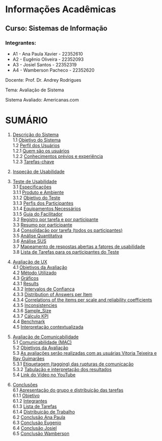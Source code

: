 # Informações Acadêmicas
## Curso: Sistemas de Informação

### Integrantes:

+ A1 - Ana Paula Xavier - 22352610
+ A2 - Eugênio Oliveira - 22352093
+ A3 - Josiel Santos - 22352319
+ A4 - Wamberson Pacheco - 22352620


Docente: Prof. Dr. Andrey Rodrigues

Tema: Avaliação de Sistema

Sistema Avaliado: Americanas.com

# SUMÁRIO

1. [Descrição do Sistema](https://github.com/Pacheco-77/Trabalhos-Praticos_IHC/blob/main/TP1-IHC/1-%20Descricao%20do%20Sistema/1-%20Descricao%20do%20Sistema.md#1-descrição-do-sistema)  
   1.1 [Objetivo do Sistema](https://github.com/Pacheco-77/Trabalhos-Praticos_IHC/blob/main/TP1-IHC/1-%20Descricao%20do%20Sistema/1-%20Descricao%20do%20Sistema.md#11-objetivo-do-sistema)  
   1.2 [Perfil dos Usuários](https://github.com/Pacheco-77/Trabalhos-Praticos_IHC/blob/main/TP1-IHC/1-%20Descricao%20do%20Sistema/1-%20Descricao%20do%20Sistema.md#12-perfil-dos-usuários)  
       1.2.1 [Quem são os usuários](https://github.com/Pacheco-77/Trabalhos-Praticos_IHC/blob/main/TP1-IHC/1-%20Descricao%20do%20Sistema/1-%20Descricao%20do%20Sistema.md#121-quem-são-os-usuários)  
       1.2.2 [Conhecimentos prévios e experiência](https://github.com/Pacheco-77/Trabalhos-Praticos_IHC/blob/main/TP1-IHC/1-%20Descricao%20do%20Sistema/1-%20Descricao%20do%20Sistema.md#122-conhecimentos-prévios-e-experiência)  
       1.2.3 [Tarefas-chave](https://github.com/Pacheco-77/Trabalhos-Praticos_IHC/blob/main/TP1-IHC/1-%20Descricao%20do%20Sistema/1-%20Descricao%20do%20Sistema.md#123-tarefas-chave)  

2. [Inspeção de Usabilidade](https://github.com/Pacheco-77/Trabalhos-Praticos_IHC/blob/main/TP1-IHC/2-%20Inspe%C3%A7%C3%A3o-Usabilidade/Inspe%C3%A7%C3%A3o%20de%20Usabilidade.md#2-inspe%C3%A7%C3%A3o-de-usabilidade)  

3. [Teste de Usabilidade](https://github.com/Pacheco-77/Trabalhos-Praticos_IHC/blob/main/TP1-IHC/3-%20Teste-Usabilidade/3-%20Teste%20de%20Usabilidade.md#3-teste-de-usabilidade)  
   3.1 [Especificações](https://github.com/Pacheco-77/Trabalhos-Praticos_IHC/blob/main/TP1-IHC/3-%20Teste-Usabilidade/3-%20Teste%20de%20Usabilidade.md#31-especifica%C3%A7%C3%B5es)  
       3.1.1 [Produto e Ambiente](https://github.com/Pacheco-77/Trabalhos-Praticos_IHC/blob/main/TP1-IHC/3-%20Teste-Usabilidade/3-%20Teste%20de%20Usabilidade.md#311-produto-e-ambiente)  
       3.1.2 [Objetivo do Teste](https://github.com/Pacheco-77/Trabalhos-Praticos_IHC/blob/main/TP1-IHC/3-%20Teste-Usabilidade/3-%20Teste%20de%20Usabilidade.md#312-objetivo-do-teste)  
       3.1.3 [Perfis dos Participantes](https://github.com/Pacheco-77/Trabalhos-Praticos_IHC/blob/main/TP1-IHC/3-%20Teste-Usabilidade/3-%20Teste%20de%20Usabilidade.md#313-perfis-dos-participantes)  
       3.1.4 [Equipamentos Necessários](https://github.com/Pacheco-77/Trabalhos-Praticos_IHC/blob/main/TP1-IHC/3-%20Teste-Usabilidade/3-%20Teste%20de%20Usabilidade.md#314-equipamentos-necess%C3%A1rios)  
       3.1.5 [Guia do Facilitador](https://github.com/Pacheco-77/Trabalhos-Praticos_IHC/blob/main/TP1-IHC/3-%20Teste-Usabilidade/3-%20Teste%20de%20Usabilidade.md#315-guia-do-facilitador)  
   3.2 [Registro por tarefa e por participante](https://github.com/Pacheco-77/Trabalhos-Praticos_IHC/blob/main/TP1-IHC/3-%20Teste-Usabilidade/3-%20Teste%20de%20Usabilidade.md#32-registro-por-tarefa-e-por-participante)  
   3.3 [Resumo por participante](https://github.com/Pacheco-77/Trabalhos-Praticos_IHC/blob/main/TP1-IHC/3-%20Teste-Usabilidade/3-%20Teste%20de%20Usabilidade.md#33-resumo-por-participante)  
   3.4 [Consolidação por tarefa (todos os participantes)](https://github.com/Pacheco-77/Trabalhos-Praticos_IHC/blob/main/TP1-IHC/3-%20Teste-Usabilidade/3-%20Teste%20de%20Usabilidade.md#34-consolida%C3%A7%C3%A3o-por-tarefa-todos-os-participantes)  
   3.5 [Análise Quantitativa](https://github.com/Pacheco-77/Trabalhos-Praticos_IHC/blob/main/TP1-IHC/3-%20Teste-Usabilidade/3-%20Teste%20de%20Usabilidade.md#35-an%C3%A1lise-quantitativa)  
   3.6 [Análise SUS](https://github.com/Pacheco-77/Trabalhos-Praticos_IHC/blob/main/TP1-IHC/3-%20Teste-Usabilidade/3-%20Teste%20de%20Usabilidade.md#36-an%C3%A1lise-sus)  
   3.7 [Mapeamento de respostas abertas a fatores de usabilidade](https://github.com/Pacheco-77/Trabalhos-Praticos_IHC/blob/main/TP1-IHC/3-%20Teste-Usabilidade/Mapeamento%20de%20respostas%20abertas.md#37-mapeamento-de-respostas-abertas-a-fatores-de-usabilidade)  
   3.8 [Lista de Tarefas para os participantes do Teste](https://github.com/Pacheco-77/Trabalhos-Praticos_IHC/blob/main/TP1-IHC/3-%20Teste-Usabilidade/Tarefas.md#37-lista-de-tarefas-para-os-participantes-do-teste)  

4. [Avaliação de UX](https://github.com/Pacheco-77/Trabalhos-Praticos_IHC/blob/main/TP1-IHC/4-%20Avalia%C3%A7%C3%A3o-UX/Avalia%C3%A7%C3%A3o%20de%20UX.md#4-avalia%C3%A7%C3%A3o-de-ux)  
   4.1 [Objetivos da Avaliação](https://github.com/Pacheco-77/Trabalhos-Praticos_IHC/blob/main/TP1-IHC/4-%20Avalia%C3%A7%C3%A3o-UX/Avalia%C3%A7%C3%A3o%20de%20UX.md#41-objetivos-da-avalia%C3%A7%C3%A3o)  
   4.2 [Método Utilizado](https://github.com/Pacheco-77/Trabalhos-Praticos_IHC/blob/main/TP1-IHC/4-%20Avalia%C3%A7%C3%A3o-UX/Avalia%C3%A7%C3%A3o%20de%20UX.md#42-m%C3%A9todo-utilizado)  
   4.3 [Gráficos](https://github.com/Pacheco-77/Trabalhos-Praticos_IHC/blob/main/TP1-IHC/4-%20Avalia%C3%A7%C3%A3o-UX/Avalia%C3%A7%C3%A3o%20de%20UX.md#43-gr%C3%A1ficos)  
       4.3.1 [Results](https://github.com/Pacheco-77/Trabalhos-Praticos_IHC/blob/main/TP1-IHC/4-%20Avalia%C3%A7%C3%A3o-UX/Avalia%C3%A7%C3%A3o%20de%20UX.md#431-results)  
       4.3.2 [Intervalos de Confiança](https://github.com/Pacheco-77/Trabalhos-Praticos_IHC/blob/main/TP1-IHC/4-%20Avalia%C3%A7%C3%A3o-UX/Avalia%C3%A7%C3%A3o%20de%20UX.md#432-intervalos-de-confian%C3%A7a)  
       4.3.3 [Distribution of Answers per Item](https://github.com/Pacheco-77/Trabalhos-Praticos_IHC/blob/main/TP1-IHC/4-%20Avalia%C3%A7%C3%A3o-UX/Avalia%C3%A7%C3%A3o%20de%20UX.md#433-distribution-of-answers-per-item)  
       4.3.4 [Correlations of the items per scale and reliability coefficients](https://github.com/Pacheco-77/Trabalhos-Praticos_IHC/blob/main/TP1-IHC/4-%20Avalia%C3%A7%C3%A3o-UX/Avalia%C3%A7%C3%A3o%20de%20UX.md#434-correlations-of-the-items-per-scale-and-reliability-coefficients)  
       4.3.5 [Inconsistencies](https://github.com/Pacheco-77/Trabalhos-Praticos_IHC/blob/main/TP1-IHC/4-%20Avalia%C3%A7%C3%A3o-UX/Avalia%C3%A7%C3%A3o%20de%20UX.md#435-inconsistencies)  
       4.3.6 [Sample_Size](https://github.com/Pacheco-77/Trabalhos-Praticos_IHC/blob/main/TP1-IHC/4-%20Avalia%C3%A7%C3%A3o-UX/Avalia%C3%A7%C3%A3o%20de%20UX.md#436-sample_size)  
       4.3.7 [Cálculo KPI](https://github.com/Pacheco-77/Trabalhos-Praticos_IHC/blob/main/TP1-IHC/4-%20Avalia%C3%A7%C3%A3o-UX/Avalia%C3%A7%C3%A3o%20de%20UX.md#437-c%C3%A1lculo-kpi)  
   4.4 [Benchmark](https://github.com/Pacheco-77/Trabalhos-Praticos_IHC/blob/main/TP1-IHC/4-%20Avalia%C3%A7%C3%A3o-UX/Avalia%C3%A7%C3%A3o%20de%20UX.md#44-benchmark)  
   4.5 [Interpretação contextualizada](https://github.com/Pacheco-77/Trabalhos-Praticos_IHC/blob/main/TP1-IHC/4-%20Avalia%C3%A7%C3%A3o-UX/Avalia%C3%A7%C3%A3o%20de%20UX.md#45-interpreta%C3%A7%C3%A3o-contextualizada)  

5. [Avaliação de Comunicabilidade](https://github.com/Pacheco-77/Trabalhos-Praticos_IHC/blob/main/TP1-IHC/5-%20Avalia%C3%A7%C3%A3o-Comunicabilidade/Avalia%C3%A7%C3%A3o%20de%20Comunicabilidade.md#5-avalia%C3%A7%C3%A3o-comunicabilidade)  
   5.1 [Comunicabilidade (MAC)](https://github.com/Pacheco-77/Trabalhos-Praticos_IHC/blob/main/TP1-IHC/5-%20Avalia%C3%A7%C3%A3o-Comunicabilidade/Avalia%C3%A7%C3%A3o%20de%20Comunicabilidade.md#51-comunicabilidade-mac)  
   5.2 [Objetivos da Avaliação](https://github.com/Pacheco-77/Trabalhos-Praticos_IHC/blob/main/TP1-IHC/5-%20Avalia%C3%A7%C3%A3o-Comunicabilidade/Avalia%C3%A7%C3%A3o%20de%20Comunicabilidade.md#52--objetivos-da-avalia%C3%A7%C3%A3o)  
   5.3 [As avaliações serão realizadas com as usuárias Vitoria Teixeira e Ray Guimarães](https://github.com/Pacheco-77/Trabalhos-Praticos_IHC/blob/main/TP1-IHC/5-%20Avalia%C3%A7%C3%A3o-Comunicabilidade/Avalia%C3%A7%C3%A3o%20de%20Comunicabilidade.md#53-as-avalia%C3%A7%C3%B5es-ser%C3%A3o-realizadas-com-as-usu%C3%A1rias-vitoria-teixeira-e-ray-guimar%C3%A3es)  
       5.3.1 [Etiquetagem (tagging) das rupturas de comunicação](https://github.com/Pacheco-77/Trabalhos-Praticos_IHC/blob/main/TP1-IHC/5-%20Avalia%C3%A7%C3%A3o-Comunicabilidade/Avalia%C3%A7%C3%A3o%20de%20Comunicabilidade.md#531-etiquetagem-tagging-das-rupturas-de-comunica%C3%A7%C3%A3o)  
       5.3.2 [Tabulação e interpretação dos resultados](https://github.com/Pacheco-77/Trabalhos-Praticos_IHC/blob/main/TP1-IHC/5-%20Avalia%C3%A7%C3%A3o-Comunicabilidade/Avalia%C3%A7%C3%A3o%20de%20Comunicabilidade.md#532-tabula%C3%A7%C3%A3o-e-interpreta%C3%A7%C3%A3o-dos-resultados)  
   5.4 [Link do Vídeo no YouTube](https://github.com/Pacheco-77/Trabalhos-Praticos_IHC/blob/main/TP1-IHC/5-%20Avalia%C3%A7%C3%A3o-Comunicabilidade/Avalia%C3%A7%C3%A3o%20de%20Comunicabilidade.md#54-link-do-v%C3%ADdeo-no-youtube)  

6. [Conclusões](6-%20Conclus%C3%B5es/Apresenta%C3%A7%C3%A3o%20do%20grupo%20e%20distribui%C3%A7%C3%A3o%20das%20.md)  
   6.1 [Apresentação do grupo e distribuição das tarefas](https://github.com/Pacheco-77/Trabalhos-Praticos_IHC/blob/main/TP1-IHC/6-%20Conclus%C3%B5es/Apresenta%C3%A7%C3%A3o%20do%20grupo%20e%20distribui%C3%A7%C3%A3o%20das%20tarefas.md#61-apresenta%C3%A7%C3%A3o-do-grupo-e-distribui%C3%A7%C3%A3o-das-tarefas)  
       6.1.1 [Objetivo](https://github.com/Pacheco-77/Trabalhos-Praticos_IHC/blob/main/TP1-IHC/6-%20Conclus%C3%B5es/Apresenta%C3%A7%C3%A3o%20do%20grupo%20e%20distribui%C3%A7%C3%A3o%20das%20tarefas.md#611-objetivo)  
       6.1.2 [Integrantes](https://github.com/Pacheco-77/Trabalhos-Praticos_IHC/blob/main/TP1-IHC/6-%20Conclus%C3%B5es/Apresenta%C3%A7%C3%A3o%20do%20grupo%20e%20distribui%C3%A7%C3%A3o%20das%20tarefas.md#612-integrantes)  
       6.1.3 [Lista de Tarefas](https://github.com/Pacheco-77/Trabalhos-Praticos_IHC/blob/main/TP1-IHC/6-%20Conclus%C3%B5es/Apresenta%C3%A7%C3%A3o%20do%20grupo%20e%20distribui%C3%A7%C3%A3o%20das%20tarefas.md#613-lista-de-tarefas)  
       6.1.4 [Distribuição de Trabalho](https://github.com/Pacheco-77/Trabalhos-Praticos_IHC/blob/main/TP1-IHC/6-%20Conclus%C3%B5es/Apresenta%C3%A7%C3%A3o%20do%20grupo%20e%20distribui%C3%A7%C3%A3o%20das%20tarefas.md#614-distribui%C3%A7%C3%A3o-de-trabalho)  
   6.2 [Conclusão Ana Paula](https://github.com/Pacheco-77/Trabalhos-Praticos_IHC/blob/main/TP1-IHC/6-%20Conclus%C3%B5es/Conclus%C3%A3o%20Ana%20Paula.md#62-conclus%C3%A3o-ana-paula)  
   6.3 [Conclusão Eugenio](https://github.com/Pacheco-77/Trabalhos-Praticos_IHC/blob/main/TP1-IHC/6-%20Conclus%C3%B5es/Conclus%C3%A3o%20Eugenio.md#63-conclus%C3%A3o-eug%C3%AAnio)  
   6.4 [Conclusão Josiel](https://github.com/Pacheco-77/Trabalhos-Praticos_IHC/blob/main/TP1-IHC/6-%20Conclus%C3%B5es/Conclus%C3%A3o%20Josiel.md#64-conclus%C3%A3o-josiel-santos)  
   6.5 [Conclusão Wamberson](https://github.com/Pacheco-77/Trabalhos-Praticos_IHC/blob/main/TP1-IHC/6-%20Conclus%C3%B5es/Conclus%C3%A3o%20Wamberson.md#65-conclus%C3%A3o-wamberson-pacheco)  

